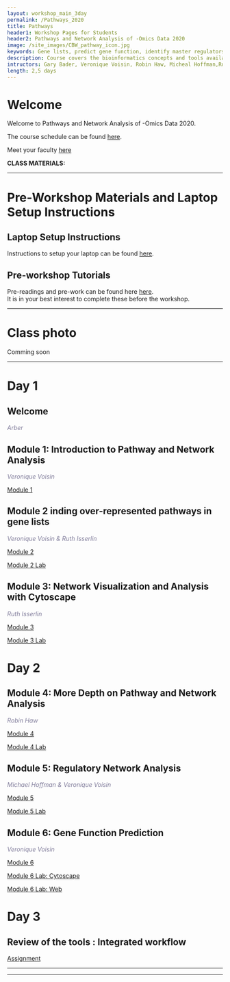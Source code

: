 ```yaml
---
layout: workshop_main_3day
permalink: /Pathways_2020
title: Pathways
header1: Workshop Pages for Students
header2: Pathways and Network Analysis of -Omics Data 2020
image: /site_images/CBW_pathway_icon.jpg
keywords: Gene lists, predict gene function, identify master regulators
description: Course covers the bioinformatics concepts and tools available for interpreting a gene list using pathway and network information. 
intructors: Gary Bader, Veronique Voisin, Robin Haw, Micheal Hoffman,Ruth Isserlin
length: 2,5 days
---
```

# Welcome 

Welcome to Pathways and Network Analysis of -Omics Data 2020.  

The course schedule can be found [here](https://bioinformaticsdotca.github.io/Pathways_2020_schedule).  

Meet your faculty [here](https://drive.google.com/file/d/1V1Xmgx9VfsPCuW5MAabV0CyMJtFEYGUr/view?usp=sharing)  

**CLASS MATERIALS:** 
***

# Pre-Workshop Materials and Laptop Setup Instructions <a id="preworkshop"></a>

## Laptop Setup Instructions

Instructions to setup your laptop can be found [here](https://bioinformaticsdotca.github.io/Pathways_laptop_setup_instructions).

## Pre-workshop Tutorials

Pre-readings and pre-work can be found here [here](https://bioinformaticsdotca.github.io/Pathways_2020_prework).  
It is in your best interest to complete these before the workshop.

***


# Class photo

Comming soon
***  

# Day 1 <a id="day1"></a>

##  Welcome 

  *<font color="#827e9c">Arber</font>* 

##  Module 1: Introduction to Pathway and Network Analysis 

  *<font color="#827e9c">Veronique Voisin</font>*
  
  [Module 1](https://baderlab.github.io/CBW_Pathways_2020/intro.html)
    
##  Module 2 inding over-represented pathways in gene lists 

  *<font color="#827e9c">Veronique Voisin & Ruth Isserlin</font>*
  
  [Module 2](https://baderlab.github.io/CBW_Pathways_2020/module-2-finding-over-represented-pathways-veronique-voisin.html)
  
  [Module 2 Lab](https://baderlab.github.io/CBW_Pathways_2020/gprofiler-lab.html)
  
## Module 3: Network Visualization and Analysis with Cytoscape

 *<font color="#827e9c">Ruth Isserlin</font>*  
  
 [Module 3](https://baderlab.github.io/CBW_Pathways_2020/module-3-network-visualization-and-analysis-with-cytoscape.html)
 
 [Module 3 Lab](https://baderlab.github.io/CBW_Pathways_2020/gprofiler-mod3.html)
 
 
# Day 2 <a id="day2"></a>

##  Module 4: More Depth on Pathway and Network Analysis 

  *<font color="#827e9c">Robin Haw</font>*
  
  [Module 4](https://baderlab.github.io/CBW_Pathways_2020/module-4-in-depth-analysis-of-networks-and-pathways.html)   
  
  [Module 4 Lab](https://baderlab.github.io/CBW_Pathways_2020/reactome-lab.html)
  
 
##  Module 5: Regulatory Network Analysis

  *<font color="#827e9c">Michael Hoffman & Veronique Voisin</font>*
  
  [Module 5](https://baderlab.github.io/CBW_Pathways_2020/intro-regulatory-networks.html)
  
  [Module 5 Lab](https://baderlab.github.io/CBW_Pathways_2020/regulatory-network-lab.html)   
  

## Module 6:  Gene Function Prediction

*<font color="#827e9c">Veronique Voisin</font>*

[Module 6](https://baderlab.github.io/CBW_Pathways_2020/module-6-gene-function-prediction.html)

[Module 6 Lab: Cytoscape](https://baderlab.github.io/CBW_Pathways_2020/genemania-cytoscape.html#genemania_cytoscape)

[Module 6 Lab: Web](https://baderlab.github.io/CBW_Pathways_2020/genemania-web.html)
  
 
# Day 3 <a id="day3"></a>

## Review of the tools : Integrated workflow

[Assignment](https://baderlab.github.io/CBW_Pathways_2020/integrated-assignment.html) 



***


*** 

